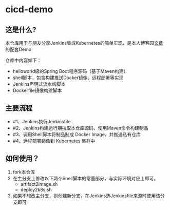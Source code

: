 # cicd-demo
## 这是什么?
本仓库用于与朋友分享Jenkins集成Kubernetes的简单实现，是本人博客园[文章](https://www.cnblogs.com/hellxz/p/easyway_jenkins_integration_k8s.html)的配套Demo

仓库中内容如下：
- helloworld级的Spring Boot程序源码（基于Maven构建）
- shell脚本，包含构建推送Docker镜像、远程部署等实现
- Jenkins声明式流水线脚本
- Dockerfile镜像构建脚本

## 主要流程
- #1、Jenkins执行Jenkinsfile
- #2、Jenkins构建运行期拉取本仓库源码，使用Maven命令构建制品
- #3、调用Shell脚本将制品制成 Docker Image，并推送私有仓库
- #4、远程部署镜像到 Kubernetes 集群中

## 如何使用？
1. fork本仓库
2. 在主分支上修改以下两个Shell脚本的常量部分，与实际环境对应上即可。
    - artifact2image.sh
    - deploy2k8s.sh
3. 如果不想改主分支，则创建新分支，在Jenkins选Jenkinsfile来源时使用该分支即可